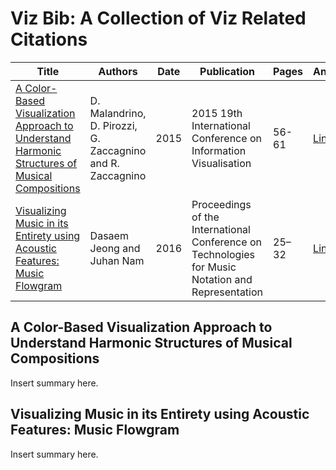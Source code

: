 # Viz Bib: A Collection of Viz Related Citations

Title                            | Authors | Date | Publication | Pages | Anchor
---------------------------------|---------|------|-------------|-------|-------
[A Color-Based Visualization Approach to Understand Harmonic Structures of Musical Compositions][1] | D. Malandrino, D. Pirozzi, G. Zaccagnino and R. Zaccagnino | 2015 | 2015 19th International Conference on Information Visualisation | 56-61 | [Link][3]
[Visualizing Music in its Entirety using Acoustic Features: Music Flowgram][2] | Dasaem Jeong and Juhan Nam | 2016 | Proceedings of the International Conference on Technologies for Music Notation and Representation | 25–32 | [Link][4]

## A Color-Based Visualization Approach to Understand Harmonic Structures of Musical Compositions

Insert summary here.

## Visualizing Music in its Entirety using Acoustic Features: Music Flowgram

Insert summary here.

[1]: https://ieeexplore.ieee.org/document/7272579
[2]: http://tenor-conference.org/proceedings/2016/04_Jeong_tenor2016.pdf
[3]: #a-color-based-visualization-approach-to-understand-harmonic-structures-of-musical-compositions
[4]: #visualizing-music-in-its-entirety-using-acoustic-features-music-flowgram
